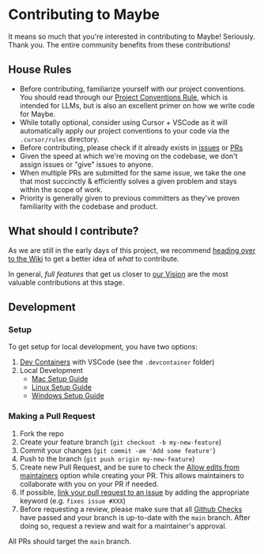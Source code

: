 # Contributing to Maybe

It means so much that you're interested in contributing to Maybe! Seriously. Thank you. The entire community benefits from these contributions!

## House Rules

- Before contributing, familiarize yourself with our project conventions. You should read through our [Project Conventions Rule](https://github.com/maybe-finance/maybe/.cursor/rules/project-conventions.mdc), which is intended for LLMs, but is also an excellent primer on how we write code for Maybe.
- While totally optional, consider using Cursor + VSCode as it will automatically apply our project conventions to your code via the `.cursor/rules` directory.
- Before contributing, please check if it already exists in [issues](https://github.com/maybe-finance/maybe/issues) or [PRs](https://github.com/maybe-finance/maybe/pulls)
- Given the speed at which we're moving on the codebase, we don't assign issues or "give" issues to anyone.
- When multiple PRs are submitted for the same issue, we take the one that most succinctly & efficiently solves a given problem and stays within the scope of work.
- Priority is generally given to previous committers as they've proven familiarity with the codebase and product.

## What should I contribute?

As we are still in the early days of this project, we recommend [heading over to the Wiki](https://github.com/maybe-finance/maybe/wiki) to get a better idea of _what_ to contribute.

In general, _full features_ that get us closer to [our Vision](https://github.com/maybe-finance/maybe/wiki/Vision) are the most valuable contributions at this stage.

## Development

### Setup

To get setup for local development, you have two options:

1. [Dev Containers](https://code.visualstudio.com/docs/devcontainers/containers) with VSCode (see the `.devcontainer` folder)
2. Local Development
   - [Mac Setup Guide](https://github.com/maybe-finance/maybe/wiki/Mac-Dev-Setup-Guide)
   - [Linux Setup Guide](https://github.com/maybe-finance/maybe/wiki/Linux-Dev-Setup-Guide)
   - [Windows Setup Guide](https://github.com/maybe-finance/maybe/wiki/Windows-Dev-Setup-Guide)

### Making a Pull Request

1. Fork the repo
2. Create your feature branch (`git checkout -b my-new-feature`)
3. Commit your changes (`git commit -am 'Add some feature'`)
4. Push to the branch (`git push origin my-new-feature`)
5. Create new Pull Request, and be sure to check the [Allow edits from maintainers](https://docs.github.com/en/pull-requests/collaborating-with-pull-requests/working-with-forks/allowing-changes-to-a-pull-request-branch-created-from-a-fork) option while creating your PR. This allows maintainers to collaborate with you on your PR if needed.
6. If possible, [link your pull request to an issue](https://docs.github.com/en/issues/tracking-your-work-with-issues/linking-a-pull-request-to-an-issue#linking-a-pull-request-to-an-issue-using-a-keyword) by adding the appropriate keyword (e.g. `fixes issue #XXX`)
7. Before requesting a review, please make sure that all [Github Checks](https://docs.github.com/en/rest/checks?apiVersion=2022-11-28) have passed and your branch is up-to-date with the `main` branch. After doing so, request a review and wait for a maintainer's approval.

All PRs should target the `main` branch.
